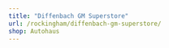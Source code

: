 ```yaml
---
title: "Diffenbach GM Superstore"
url: /rockingham/diffenbach-gm-superstore/
shop: Autohaus
---
```

